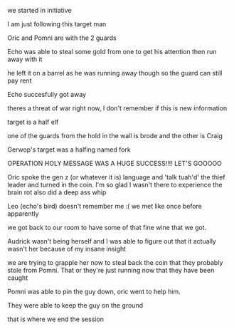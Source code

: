 we started in initiative

I am just following this target man

Oric and Pomni are with the 2 guards

Echo was able to steal some gold from one to get his attention then run away with it

he left it on a barrel as he was running away though so the guard can still pay rent

Echo succesfully got away 

theres a threat of war right now, I don't remember if this is new information

target is a half elf

one of the guards from the hold in the wall is brode and the other is Craig 

Gerwop's target was a halfing named fork

OPERATION HOLY MESSAGE WAS A HUGE SUCCESS!!!! LET'S GOOOOO

Oric spoke the gen z (or whatever it is) language and 'talk tuah'd' the thief leader and turned in the coin. I'm so glad I wasn't there to experience the brain rot
also did a deep ass whip

Leo (echo's bird) doesn't remember me :( we met like once before apparently

we got back to our room to have some of that fine wine that we got. 

Audrick wasn't being herself and I was able to figure out that 
it actually wasn't her because of my insane insight

we are trying to grapple her now to steal back the coin that they probably stole from Pomni. That or they're just running now that they have been caught

Pomni was able to pin the guy down, oric went to help him. 

They were able to keep the guy on the ground 

that is where we end the session